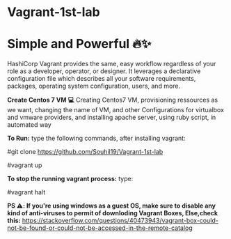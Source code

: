 # Vagrant-1st-lab 
# Simple and Powerful 🔥✨
HashiCorp Vagrant provides the same, easy workflow regardless of your role as a developer, operator, or designer. It leverages a declarative configuration file which describes all your software requirements, packages, operating system configuration, users, and more.

**Create Centos 7 VM 💻** 
Creating Centos7 VM, provisioning ressources as we want, changing the name of VM, and other Configurations for virtualbox and vmware providers, and installing apache server, using ruby script, in automated way

**To Run:** type the following commands, after installing vagrant:

#git clone https://github.com/Souhil19/Vagrant-1st-lab

#vagrant up

**To stop the running vagrant process:** type:

#vagrant halt

**PS ⚠️: If you're using windows as a guest OS, make sure to disable any kind of anti-viruses to permit of downloding Vagrant Boxes, 
Else,check this:**  https://stackoverflow.com/questions/40473943/vagrant-box-could-not-be-found-or-could-not-be-accessed-in-the-remote-catalog
